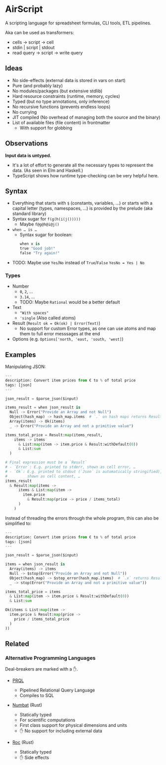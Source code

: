 # AirScript

A scripting language for spreadsheet formulas, CLI tools, ETL pipelines.

Aka can be used as transformers:
- cells → script → cell
- stdin | script | stdout
- read query → script → write query


## Ideas

- No side-effects (external data is stored in vars on start)
- Pure (and probably lazy)
- No modules/packages (but extensive stdlib)
- Hard resource constraints (runtime, memory, cycles)
- Typed (but no type annotations, only inference)
- No recursive functions (prevents endless loops)
- No currying
- JIT compiled (No overhead of managing both the source and the binary)
- List of available files (file content) in frontmatter
    - With support for globbing


## Observations

**Input data is untyped.**

- It's a lot of effort to generate all the necessary types
    to represent the data.
    (As seen in Elm and Haskell.)
- TypeScript shows how runtime type-checking can be very helpful here.


## Syntax

- Everything that starts with `$` (constants, variables, …)
    or starts with a capital letter (types, namespaces, …)
    is provided by the prelude (aka standard library)
- Syntax sugar for `f(g(h(i(j()))))`
    - Maybe `f@g@h@i@j()`
- `when … is …`
    - Syntax sugar for boolean:
      ```py
      when x is
      true "Good job!"
      false "Try again!"
      ```
- TODO: Maybe use `Yes`/`No` instead of `True`/`False`
    `YesNo = Yes | No`


### Types

- Number
    - `0`, `2`, …
    - `3.14`, …
    - TODO: Maybe `Rational` would be a better default
- Text
    - `"With spaces"`
    - `'single` (Also called atoms)
- Result (`Result ok = Ok(ok) | Error(Text)`)
    - No support for custom Error types,
      as one can use atoms and map them
      to full error messsages at the end
- Options (e.g. `Options['north, 'east, 'south, 'west]`)


## Examples

Manipulating JSON:

```py
---
description: Convert item prices from € to % of total price
tags: [json]
---

json_result = $parse_json($input)

items_result = when json_result is
  Null -> Error("Provide an Array and not Null")
  Object(hash_map) -> hash_map.items  # `.` on hash maps returns Result
  Array(items) -> Ok(items)
  _ -> Error("Provide an Array and not a primitive value")

items_total_price = Result:map(items_result,
    items -> items
      & List:map(item -> item.price & Result:withDefault(0))
      & List:sum
  )

# Final expression must be a `Result`
# - `Error`: E.g. printed to stderr, shown as cell error, …
# - `Ok`: E.g. printed to stdout (`Json` is automatically stringified),
#         shown as cell content, …
items_result
  & Result:map(items ->
      items & List:map(item ->
        item.price
          & Result:map(price -> price / items_total)
      )
    )
```


Instead of threading the errors through the whole program,
this can also be simplified to:

```py
---
description: Convert item prices from € to % of total price
tags: [json]
---

json_result = $parse_json($input)

items = when json_result is
  Array(items) -> items
  Null -> $stop(Error("Provide an Array and not Null"))
  Object(hash_map) -> $stop_error(hash_map.items)  # `.x` returns Result
  _ -> stop(Error("Provide an Array and not a primitive value"))

items_total_price = items
  & List:map(item -> item.price & Result:withDefault(0))
  & List:sum

Ok(items & List:map(item ->
  item.price & Result:map(price ->
    price / items_total_price
  )
))
```


## Related

### Alternative Programming Languages

Deal-breakers are marked with a ✋.

- [PRQL](https://prql-lang.org/)
    - Pipelined Relational Query Language
    - Compiles to SQL

- [Numbat](https://numbat.dev) (Rust)
    - Statically typed
    - For scientific computations
    - First class support for physical dimensions and units
    - ✋ No support for including external data

- [Roc](https://www.roc-lang.org) (Rust)
    - Statically typed
    - ✋ Side effects
